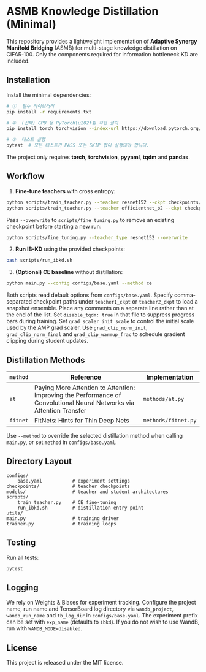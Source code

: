 # ASMB Knowledge Distillation (Minimal)

This repository provides a lightweight implementation of **Adaptive Synergy Manifold Bridging** (ASMB) for multi-stage knowledge distillation on CIFAR‑100. Only the components required for information bottleneck KD are included.

## Installation

Install the minimal dependencies:

```bash
# ①  필수 라이브러리
pip install -r requirements.txt

# ②  (선택) GPU 용 PyTorch\u202f휠 직접 설치
pip install torch torchvision --index-url https://download.pytorch.org/whl/cu121

# ③  테스트 실행
pytest  # 모든 테스트가 PASS 또는 SKIP 없이 실행돼야 합니다.
```
The project only requires **torch**, **torchvision**, **pyyaml**, **tqdm** and **pandas**.

## Workflow

1. **Fine-tune teachers** with cross entropy:

```bash
python scripts/train_teacher.py --teacher resnet152 --ckpt checkpoints/resnet152_ft.pth
python scripts/train_teacher.py --teacher efficientnet_b2 --ckpt checkpoints/efficientnet_b2_ft.pth
```

Pass `--overwrite` to `scripts/fine_tuning.py` to remove an existing checkpoint
before starting a new run:

```bash
python scripts/fine_tuning.py --teacher_type resnet152 --overwrite
```

2. **Run IB-KD** using the provided checkpoints:

```bash
bash scripts/run_ibkd.sh
```

3. **(Optional) CE baseline** without distillation:

```bash
python main.py --config configs/base.yaml --method ce
```

Both scripts read default options from `configs/base.yaml`.
Specify comma-separated checkpoint paths under `teacher1_ckpt` or
`teacher2_ckpt` to load a snapshot ensemble. Place any comments on a separate
line rather than at the end of the list.
Set `disable_tqdm: true` in that file to suppress progress bars during training.
Set `grad_scaler_init_scale` to control the initial scale used by the AMP grad
scaler.
Use `grad_clip_norm_init`, `grad_clip_norm_final` and
`grad_clip_warmup_frac` to schedule gradient clipping during student updates.

## Distillation Methods

| `method` | Reference | Implementation |
|---------|-----------|----------------|
| `at` | Paying More Attention to Attention: Improving the Performance of Convolutional Neural Networks via Attention Transfer | `methods/at.py` |
| `fitnet` | FitNets: Hints for Thin Deep Nets | `methods/fitnet.py` |

Use `--method` to override the selected distillation method when calling `main.py`,
or set `method` in `configs/base.yaml`.

## Directory Layout

```
configs/
    base.yaml           # experiment settings
checkpoints/            # teacher checkpoints
models/                 # teacher and student architectures
scripts/
    train_teacher.py    # CE fine-tuning
    run_ibkd.sh         # distillation entry point
utils/
main.py                 # training driver
trainer.py              # training loops
```

## Testing

Run all tests:

```bash
pytest
```

## Logging

We rely on Weights & Biases for experiment tracking.
Configure the project name, run name and TensorBoard log directory via
`wandb_project`, `wandb_run_name` and `tb_log_dir` in `configs/base.yaml`.
The experiment prefix can be set with `exp_name` (defaults to `ibkd`).
If you do not wish to use WandB, run with `WANDB_MODE=disabled`.

## License

This project is released under the MIT license.
